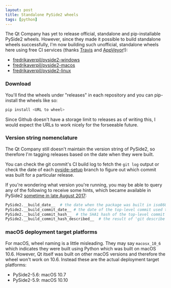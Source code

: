 ```yaml
---
layout: post
title: Standalone PySide2 wheels
tags: [python]
---
```


The Qt Company has yet to release official, standalone and pip-installable PySide2 wheels. However, since they made it possible to build standalone wheels successfully, I'm now building such unofficial, standalone wheels here using free CI services (thanks [Travis](https://travis-ci.org/) and [AppVeyor](https://www.appveyor.com/)!):


- [fredrikaverpil/pyside2-windows](https://github.com/fredrikaverpil/pyside2-windows)
- [fredrikaverpil/pyside2-macos](https://github.com/fredrikaverpil/pyside2-macos)
- [fredrikaverpil/pyside2-linux](https://github.com/fredrikaverpil/pyside2-linux)


### Download

You'll find the wheels under "releases" in each repository and you can pip-install the wheels like so:

```bash
pip install <URL to wheel>
```

Since Github doesn't have a storage limit to releases as of writing this, I would expect the URLs to work nicely for the forseeable future.


### Version string nomenclature

The Qt Company still doesn't maintain the version string of PySide2, so therefore I'm tagging releases based on the date when they were built.

You can check the git commit's CI build log to fetch the `git log` output or check the date of each [pyside-setup](http://code.qt.io/cgit/pyside/pyside-setup.git/) branch to figure out which commit was built for a particular release.

If you're wondering what version you're running, you may be able to query any of the following to receive some hints, which became available in PySide2 [sometime in late August 2017](https://codereview.qt-project.org/#/c/202199/):

```python
PySide2.__build_date__  # the date when the package was built in iso8601 format
PySide2.__build_commit_date__ # the date of the top-level commit used to build the package
PySide2.__build_commit_hash__  # the SHA1 hash of the top-level commit
PySide2.__build_commit_hash_described__  # the result of 'git describe commmit'
```

### macOS deployment target platforms

For macOS, wheel naming is a little misleading. They may say `macosx_10_6` which indicates they were built using Python which was built on macOS 10.6. However, Qt itself was built on other macOS versions and therefore the wheel won't work on 10.6. Instead these are the actual deployment target platforms:

- PySide2-5.6: macOS 10.7
- PySide2-5.9: macOS 10.10
